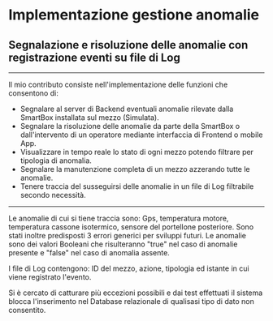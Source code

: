 # Implementazione gestione anomalie
## Segnalazione e risoluzione delle anomalie con registrazione eventi su file di Log
---
Il mio contributo consiste nell'implementazione delle funzioni che consentono di:
* Segnalare al server di Backend eventuali anomalie rilevate dalla SmartBox installata sul mezzo (Simulata).
* Segnalare la risoluzione delle anomalie da parte della SmartBox o dall'intervento di un operatore mediante interfaccia di Frontend o mobile App.
* Visualizzare in tempo reale lo stato di ogni mezzo potendo filtrare per tipologia di anomalia.
* Segnalare la manutenzione completa di un mezzo azzerando tutte le anomalie.
* Tenere traccia del susseguirsi delle anomalie in un file di Log filtrabile secondo necessità.
---
Le anomalie di cui si tiene traccia sono: Gps, temperatura motore, temperatura cassone isotermico, sensore del portellone posteriore. Sono stati inoltre predisposti 3 errori generici per sviluppi futuri. Le anomalie sono dei valori Booleani che risulteranno "true" nel caso di anomalie presente e "false" nel caso di anomalia assente.

I file di Log contengono: ID del mezzo, azione, tipologia ed istante in cui viene registrato l'evento. 

Si è cercato di catturare più eccezioni possibili e dai test effettuati il sistema blocca l'inserimento nel Database relazionale di qualisasi tipo di dato non consentito.
